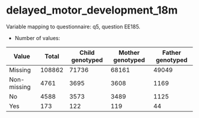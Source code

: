 # delayed_motor_development_18m
Variable mapping to questionnaire: q5, question EE185.
- Number of values:

| Value | Total | Child genotyped | Mother genotyped | Father genotyped |
| ----- | ----- | --------------- | ---------------- | ---------------- |
| Missing | 108862 | 71736 | 68161 | 49049 |
| Non-missing | 4761 | 3695 | 3608 | 1169 |
| No | 4588 | 3573 | 3489 |1125 |
| Yes | 173 | 122 | 119 |44 |



